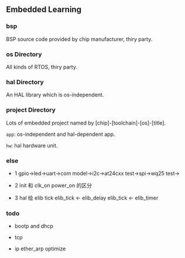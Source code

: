 ## Embedded Learning

### bsp

BSP source code provided by chip manufacturer, thiry party.

### os Directory

All kinds of RTOS, thiry party.

### hal Directory

An HAL library which is os-independent.

### project Directory

Lots of embedded project named by [chip]-[toolchain]-[os]-[title].

`app`: os-independent and hal-dependent app.

`hw`: hal hardware unit.

### else

- 1
gpio->led->uart->com model->i2c->at24cxx test->spi->wq25 test->

- 2
init 和 clk_on power_on 的区分

- 3
hal 给 elib tick
elib_tick <- elib_delay
elib_tick <- elib_timer

### todo

- bootp and dhcp

- tcp

- ip ether_arp optimize